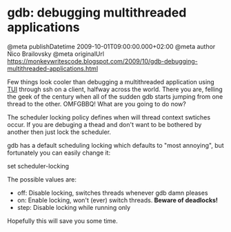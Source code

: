 # gdb: debugging multithreaded applications

@meta publishDatetime 2009-10-01T09:00:00.000+02:00
@meta author Nico Brailovsky
@meta originalUrl https://monkeywritescode.blogspot.com/2009/10/gdb-debugging-multithreaded-applications.html

Few things look cooler than debugging a multithreaded application using [TUI](/md_blog/2009/0922_gdbgraphictuimode.md) through ssh on a client, halfway across the world. There you are, felling the geek of the century when all of the sudden gdb starts jumping from one thread to the other. OMFGBBQ! What are you going to do now?

The scheduler locking policy defines when will thread context swtiches occur. If you are debuging a thead and don't want to be bothered by another then just lock the scheduler.

gdb has a default scheduling locking which defaults to "most annoying", but fortunately you can easily change it:

set scheduler-locking

The possible values are:
* off: Disable locking, switches threads whenever gdb damn pleases
* on: Enable locking, won't (ever) switch threads. **Beware of deadlocks!**
* step: Disable locking while running only

Hopefully this will save you some time.

